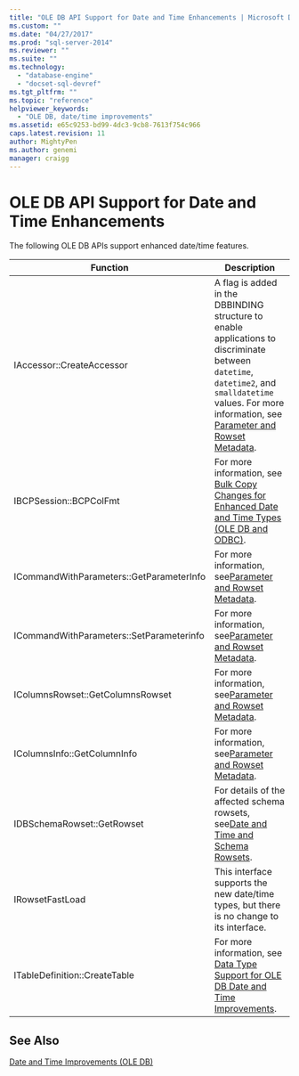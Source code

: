 ```yaml
---
title: "OLE DB API Support for Date and Time Enhancements | Microsoft Docs"
ms.custom: ""
ms.date: "04/27/2017"
ms.prod: "sql-server-2014"
ms.reviewer: ""
ms.suite: ""
ms.technology: 
  - "database-engine"
  - "docset-sql-devref"
ms.tgt_pltfrm: ""
ms.topic: "reference"
helpviewer_keywords: 
  - "OLE DB, date/time improvements"
ms.assetid: e65c9253-bd99-4dc3-9cb8-7613f754c966
caps.latest.revision: 11
author: MightyPen
ms.author: genemi
manager: craigg
---
```

# OLE DB API Support for Date and Time Enhancements
  The following OLE DB APIs support enhanced date/time features.  
  
|Function|Description|  
|--------------|-----------------|  
|IAccessor::CreateAccessor|A flag is added in the DBBINDING structure to enable applications to discriminate between `datetime`, `datetime2`, and `smalldatetime` values. For more information, see [Parameter and Rowset Metadata](metadata-parameter-and-rowset.md).|  
|IBCPSession::BCPColFmt|For more information, see [Bulk Copy Changes for Enhanced Date and Time Types &#40;OLE DB and ODBC&#41;](../native-client-odbc-date-time/bulk-copy-changes-for-enhanced-date-and-time-types-ole-db-and-odbc.md).|  
|ICommandWithParameters::GetParameterInfo|For more information, see[Parameter and Rowset Metadata](metadata-parameter-and-rowset.md).|  
|ICommandWithParameters::SetParameterinfo|For more information, see[Parameter and Rowset Metadata](metadata-parameter-and-rowset.md).|  
|IColumnsRowset::GetColumnsRowset|For more information, see[Parameter and Rowset Metadata](metadata-parameter-and-rowset.md).|  
|IColumnsInfo::GetColumnInfo|For more information, see[Parameter and Rowset Metadata](metadata-parameter-and-rowset.md).|  
|IDBSchemaRowset::GetRowset|For details of the affected schema rowsets, see[Date and Time and Schema Rowsets](../native-client-ole-db-rowsets/rowsets.md).|  
|IRowsetFastLoad|This interface supports the new date/time types, but there is no change to its interface.|  
|ITableDefinition::CreateTable|For more information, see [Data Type Support for OLE DB Date and Time Improvements](data-type-support-for-ole-db-date-and-time-improvements.md).|  
  
## See Also  
 [Date and Time Improvements &#40;OLE DB&#41;](date-and-time-improvements-ole-db.md)  
  
  
